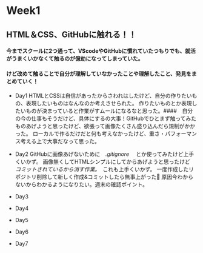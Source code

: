 # Week1
## HTML＆CSS、GitHubに触れる！！
#### 今までスクールに2つ通って、VScodeやGitHubに慣れていたつもりでも、就活がうまくいかなくて触るのが億劫になってしまっていた。
#### けど改めて触ることで自分が理解していなかったことや理解したこと、発見をまとめていく！
- Day1
HTMLとCSSは自信があったからさわれはしたけど、自分の作りたいもの、表現したいものはなんなのか考えさせられた。
作りたいものとか表現したいものが決まっていると作業がすムールになるなと思った。####　自分の今の仕事もそうだけど、具体にするの大事！GitHubでひとまず触ってみたものあげようと思ったけど、欲張って画像たくさん盛り込んだら規制がかかった。
ローカルで作るだけだと何も考えなかったけど、重さ・パフォーマンス考える上で大事だなって思った。
- Day2
GitHubに画像あげないために　_.gitignore_ 　とか使ってみたけど上手くいかず。
画像無くしてHTMLシンプルにしてからあげようと思ったけど　_コミットされているから消す作業。_　これも上手くいかず。
一度作成したリポジトリ削除して新しく作成&コミットしたら無事上がった👏
原因今わからないからわかるようになりたい。週末の確認ポイント。
- Day3

- Day4

- Day5

- Day6

- Day7
